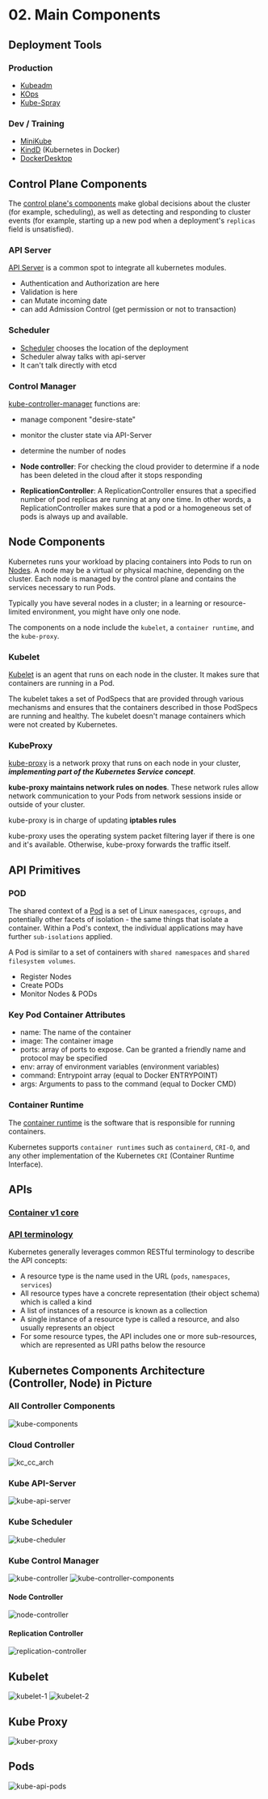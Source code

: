 # 02. Main Components

## Deployment Tools

### Production

- [Kubeadm]
- [KOps]
- [Kube-Spray]

### Dev / Training

- [MiniKube]
- [KindD] (Kubernetes in Docker)
- [DockerDesktop]

## Control Plane Components

The [control plane's components][cpc] make global decisions about the cluster (for example, scheduling), as well as detecting and responding to cluster events (for example, starting up a new pod when a deployment's `replicas` field is unsatisfied).

### API Server

[API Server][api-server] is a common spot to integrate all kubernetes modules.

- Authentication and Authorization are here
- Validation is here
- can Mutate incoming date
- can add Admission Control (get permission or not to transaction)

### Scheduler

- [Scheduler][kube-scheduler] chooses the location of the deployment
- Scheduler alway talks with api-server
- It can't talk directly with etcd

### Control Manager

[kube-controller-manager] functions are:

- manage component "desire-state"
- monitor the cluster state via API-Server
- determine the number of nodes
- **Node controller**: For checking the cloud provider to determine if a node has been deleted in the cloud after it stops responding

- **ReplicationController**: A ReplicationController ensures that a specified number of pod replicas are running at any one time. In other words, a ReplicationController makes sure that a pod or a homogeneous set of pods is always up and available.

## Node Components

Kubernetes runs your workload by placing containers into Pods to run on [Nodes][node-comps]. A node may be a virtual or physical machine, depending on the cluster. Each node is managed by the control plane and contains the services necessary to run Pods.

Typically you have several nodes in a cluster; in a learning or resource-limited environment, you might have only one node.

The components on a node include the `kubelet`, a `container runtime`, and the `kube-proxy`.

### Kubelet

[Kubelet][kubelet] is an agent that runs on each node in the cluster. It makes sure that containers are running in a Pod.

The kubelet takes a set of PodSpecs that are provided through various mechanisms and ensures that the containers described in those PodSpecs are running and healthy. The kubelet doesn't manage containers which were not created by Kubernetes.

### KubeProxy

[kube-proxy][kube-proxy] is a network proxy that runs on each node in your cluster, ***implementing part of the Kubernetes Service concept***.

**kube-proxy maintains network rules on nodes**. These network rules allow network communication to your Pods from network sessions inside or outside of your cluster.

kube-proxy is in charge of updating **iptables rules**

kube-proxy uses the operating system packet filtering layer if there is one and it's available. Otherwise, kube-proxy forwards the traffic itself.

## API Primitives

### POD

The shared context of a [Pod][PODs] is a set of Linux `namespaces`, `cgroups`, and potentially other facets of isolation - the same things that isolate a container. Within a Pod's context, the individual applications may have further `sub-isolations` applied.

A Pod is similar to a set of containers with `shared namespaces` and `shared filesystem volumes`.

- Register Nodes
- Create PODs
- Monitor Nodes & PODs

### Key Pod Container Attributes

- name: The name of the container
- image: The container image
- ports: array of ports to expose. Can be granted a friendly name and protocol may be specified
- env: array of environment variables (environment variables)
- command: Entrypoint array (equal to Docker ENTRYPOINT)
- args: Arguments to pass to the command (equal to Docker CMD)

### Container Runtime

The [container runtime][cntr-rt] is the software that is responsible for running containers.

Kubernetes supports `container runtimes` such as `containerd`, `CRI-O`, and any other implementation of the Kubernetes `CRI` (Container Runtime Interface).

## APIs

### [Container v1 core][Container-v1-core]

### [API terminology][api-terms]

Kubernetes generally leverages common RESTful terminology to describe the API concepts:

- A resource type is the name used in the URL (`pods`, `namespaces`, `services`)
- All resource types have a concrete representation (their object schema) which is called a kind
- A list of instances of a resource is known as a collection
- A single instance of a resource type is called a resource, and also usually represents an object
- For some resource types, the API includes one or more sub-resources, which are represented as URI paths below the resource

## Kubernetes Components Architecture (Controller, Node) in Picture

### All Controller Components

![kube-components]

### Cloud Controller

![kc_cc_arch]

### Kube API-Server

![kube-api-server]

### Kube Scheduler

![kube-cheduler]

### Kube Control Manager

![kube-controller]
![kube-controller-components]

#### Node Controller

![node-controller]

#### Replication Controller

![replication-controller]

## Kubelet

![kubelet-1]
![kubelet-2]

## Kube Proxy

![kuber-proxy]

## Pods

![kube-api-pods]

<!-- links -->

[Kubeadm]: https://kubernetes.io/docs/reference/setup-tools/kubeadm/
[KOps]: https://github.com/kubernetes/kops
[Kube-Spray]: https://kubespray.io/
[cpc]: https://kubernetes.io/docs/concepts/overview/components/#control-plane-components
[api-server]: https://kubernetes.io/docs/concepts/overview/components/#kube-apiserver
[kube-scheduler]: https://kubernetes.io/docs/concepts/overview/components/#kube-scheduler
[kube-controller-manager]: https://kubernetes.io/docs/concepts/overview/components/#kube-controller-manager
[node-comps]: https://kubernetes.io/docs/concepts/overview/components/#node-components
[kubelet]: https://kubernetes.io/docs/concepts/overview/components/#kubelet
[kube-proxy]: https://kubernetes.io/docs/concepts/overview/components/#kube-proxy
[cntr-rt]: https://kubernetes.io/docs/concepts/overview/components/#container-runtime
[PODs]: https://kubernetes.io/docs/concepts/workloads/pods
[Container-v1-core]: https://kubernetes.io/docs/reference/generated/kubernetes-api/v1.27/#container-v1-core
[api-terms]: https://kubernetes.io/docs/reference/using-api/api-concepts/#standard-api-terminology
[MiniKube]: https://minikube.sigs.k8s.io/docs/start/?arch=%2Fwindows%2Fx86-64%2Fstable%2F.exe+download
[KindD]: https://kind.sigs.k8s.io/
[DockerDesktop]: https://docs.docker.com/desktop/kubernetes/

[kube-components]: ../../../assets/kuber/babaei/S02-kube-components.png
[kube-api-server]: ../../../assets/kuber/babaei/S02-kube-components-api-server.png
[kube-cheduler]: ../../../assets/kuber/babaei/S02-kube-components-schedular.png
[kube-controller]: ../../../assets/kuber/babaei/S02-kube-components-control-manager.png
[node-controller]: ../../../assets/kuber/babaei/S02-kube-components-node-controller.png
[replication-controller]: ../../../assets/kuber/babaei/S02-kube-components-replication-controller.png
[kube-controller-components]: ../../../assets/kuber/babaei/S02-kube-components-control-manager-components.png
[kubelet-1]: ../../../assets/kuber/babaei/S02-kube-components-kubelet-1.png
[kubelet-2]: ../../../assets/kuber/babaei/S02-kube-components-kubelet-2.png
[kuber-proxy]: ../../../assets/kuber/babaei/S02-kube-components-kube-proxy.png
[kc_cc_arch]: ../../../assets/kuber/babaei/S01-kuber-cloud-arch.png
[kube-api-pods]: ../../../assets/kuber/babaei/S02-kube-api-pods.png
